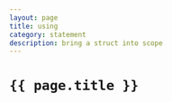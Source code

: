 ```yaml
---
layout: page
title: using
category: statement
description: bring a struct into scope
---
```


# `{{ page.title }}`
